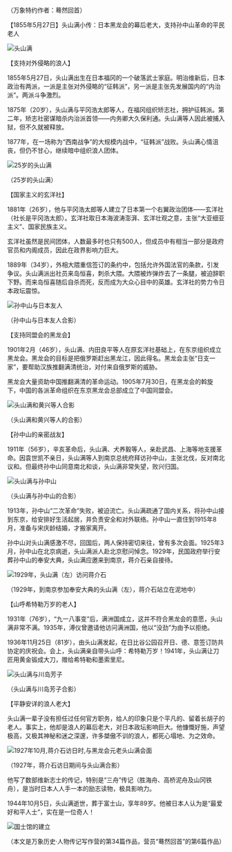 （万象特约作者：蓦然回首）

【1855年5月27日】头山满小传：日本黑龙会的幕后老大，支持孙中山革命的平民老人

![头山满](头山满.jpg)

【支持对外侵略的浪人】

1855年5月27日，头山满出生在日本福冈的一个破落武士家庭。明治维新后，日本政治有两派，一派是主张对外侵略的“征韩派”，另一派是主张先发展国内的“内治派”。两派斗争激烈。

1875年（20岁），头山满与平冈浩太郎等人，在福冈组织矫志社，拥护征韩派。第二年，矫志社密谋暗杀内治派首领——内务卿大久保利通。头山满等人因此被捕入狱，但不久就被释放。

1877年，在一场称为“西南战争”的大规模内战中，“征韩派”战败。头山满心情沮丧，但仍不甘心，继续暗中组织浪人团体。

![25岁的头山满](25岁的头山满.jpg)

（25岁的头山满）

【国家主义的玄洋社】

1881年（26岁），他与平冈浩太郎等人建立了日本第一个右翼政治团体——玄洋社（社长是平冈浩太郎）。玄洋社取日本海波涛澎湃、玄洋壮观之意，主张“大亚细亚主义”、国家民族主义。

玄洋社虽然是民间团体，人数最多时也只有500人，但成员中有相当一部分是政府官员和内阁成员，因此在政界影响力巨大。

1889年（34岁），外相大隈重信签订的条约中，包括允许外国法官的条款，引发争议。头山满派出社员来岛恒喜，刺杀大隈。大隈被炸弹炸去了一条腿，被迫辞职下野。而来岛恒喜随后自杀而死，反而成为大众心目中的英雄。玄洋社的势力令日本政坛震惊。

![孙中山与日本友人](孙中山与日本友人.jpg)

（孙中山与日本友人合影）

【支持同盟会的黑龙会】

1901年2月（46岁），头山满、内田良平等人在原玄洋社基础上，在东京组织成立黑龙会。黑龙会的目标是把俄罗斯赶出黑龙江，因此得名。黑龙会主张“日支一家”，要帮助汉族推翻满清统治，对付来自俄罗斯的威胁。

黑龙会大量资助中国推翻满清的革命运动。1905年7月30日，在黑龙会的斡旋下，中国的各派革命组织在东京黑龙会总部成立了中国同盟会。

![头山满和黄兴等人合影](头山满和黄兴等人合影.jpg)

（头山满和黄兴等人的合影）

【孙中山的亲密战友】

1911年（56岁），辛亥革命后，头山满、犬养毅等人，亲赴武昌、上海等地支援革命。因袁世凯不亲日，头山满等人到南京总统府拜访孙中山，主张北伐，反对南北议和。但最终孙中山同意南北和谈，头山满非常失望，败兴归国。

![头山满与孙中山](头山满与孙中山.jpg)

（头山满与孙中山的合影）

1913年，孙中山“二次革命”失败，被迫流亡。头山满疏通了国内关系，将孙中山接到东京，给安排好生活起居，并负责安全和对外联络。孙中山一直住到1915年8月，准备与宋庆龄结婚，才搬家离开。

孙中山对头山满感激不尽，回国后，两人保持密切来往，曾有多次会面。1925年3月，孙中山在北京病逝，头山满派人赴北京慰问悼念。1929年，民国政府举行安葬孙中山的奉安大典，头山满应邀来到南京，蒋介石亲自接待。

![1929年，头山满（左）访问蒋介石](1929年，头山满（左）访问蒋介石.jpg)

（1929年，到南京参加奉安大典的头山满（左），蒋介石站立在泥地中）

【山呼希特勒万岁的老人】

1931年（76岁），“九一八事变”后，满洲国成立，这并不符合黑龙会的意愿，头山满非常不满。1935年，溥仪曾邀请他访问满洲国，他以“没劲”为由予以拒绝。

1936年11月25日（81岁），由头山满发起，在日比谷公园召开日、德、意签订防共协定的庆祝会。会上，头山满亲自带头山呼：希特勒万岁！1941年，头山满让刀匠用黄金锻成大刀，赠给希特勒和墨索里尼。

![头山满与川岛芳子](头山满与川岛芳子.jpg)

（头山满与川岛芳子合影）

【平静安详的浪人老大】

头山满一辈子没有担任过任何官方职务，给人的印象只是个平凡的、留着长胡子的老人。事实上，他却是浪人的幕后老大，对日本政坛影响巨大。他慷慨好施，声望极高，又极其神秘和迷之深邃，许多桀傲不训的浪人，都死心塌地、为之效命。

![1927年10月,蒋介石访日时,与黑龙会元老头山满会面](1927年10月,蒋介石访日时,与黑龙会元老头山满会面.jpeg)

（1927年，蒋介石访日期间与头山满合影）

他写了数部维新志士的传记，特别是“三舟”传记（胜海舟、高桥泥舟及山冈铁舟），是当时日本人人手一本的励志读物，极具影响力。

1944年10月5日，头山满逝世，葬于富士山，享年89岁。他被日本人认为是“最爱好和平人士”，实在是一位奇人！

![国士馆的建立](国士馆的建立.jpg)

（本文是万象历史·人物传记写作营的第34篇作品，营员“蓦然回首”的第6篇作品）